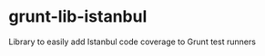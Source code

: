 grunt-lib-istanbul
==================

Library to easily add Istanbul code coverage to Grunt test runners
